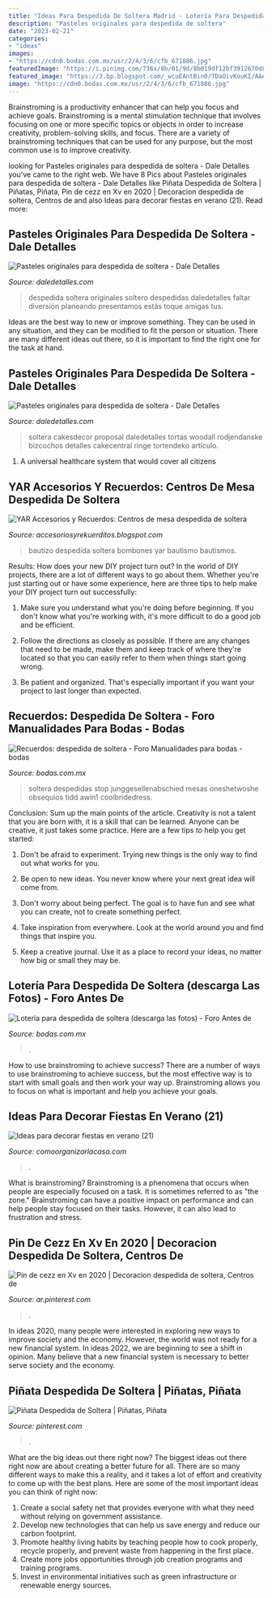 ```yaml
---
title: "Ideas Para Despedida De Soltera Madrid - Lotería Para Despedida De Soltera (descarga Las Fotos)"
description: "Pasteles originales para despedida de soltera"
date: "2023-02-21"
categories:
- "ideas"
images:
- "https://cdn0.bodas.com.mx/usr/2/4/3/6/cfb_671886.jpg"
featuredImage: "https://i.pinimg.com/736x/8b/01/9d/8b019df12bf3912670d8cfd765f4c113.jpg"
featured_image: "https://3.bp.blogspot.com/_wcuEAntBin0/TDaOivKouKI/AAAAAAAAADg/xik6Gz-asGk/s1600/DSC02406.JPG"
image: "https://cdn0.bodas.com.mx/usr/2/4/3/6/cfb_671886.jpg"
---
```



Brainstroming is a productivity enhancer that can help you focus and achieve goals. Brainstroming is a mental stimulation technique that involves focusing on one or more specific topics or objects in order to increase creativity, problem-solving skills, and focus. There are a variety of brainstroming techniques that can be used for any purpose, but the most common use is to improve creativity.

	

		
looking for Pasteles originales para despedida de soltera - Dale Detalles you've came to the right web. We have 8 Pics about Pasteles originales para despedida de soltera - Dale Detalles like Piñata Despedida de Soltera | Piñatas, Piñata, Pin de cezz en Xv en 2020 | Decoracion despedida de soltera, Centros de and also Ideas para decorar fiestas en verano (21). Read more:
		
    
## Pasteles Originales Para Despedida De Soltera - Dale Detalles

<img loading=lazy src="https://i0.wp.com/www.daledetalles.com/wp-content/uploads/2016/07/pastel-para-despedida-de-soltera4.jpg" onerror="this.onerror=null;this.src='https://tse2.mm.bing.net/th?id=OIP.12lEt95ACjKFtwlm5WNfYQHaLQ&amp;pid=15.1';" alt="Pasteles originales para despedida de soltera - Dale Detalles">

_Source: daledetalles.com_

>despedida soltera originales soltero despedidas daledetalles faltar diversión planeando presentamos estás toque amigas tus. 

	

Ideas are the best way to new or improve something. They can be used in any situation, and they can be modified to fit the person or situation. There are many different ideas out there, so it is important to find the right one for the task at hand.

    
## Pasteles Originales Para Despedida De Soltera - Dale Detalles

<img loading=lazy src="https://i0.wp.com/www.daledetalles.com/wp-content/uploads/2016/07/pastel-para-despedida-de-soltera15.jpg?resize=500%2C667" onerror="this.onerror=null;this.src='https://tse3.mm.bing.net/th?id=OIP.Rdjahc5edLeZswuxGtVJngHaJ4&amp;pid=15.1';" alt="Pasteles originales para despedida de soltera - Dale Detalles">

_Source: daledetalles.com_

>soltera cakesdecor proposal daledetalles tortas woodall rodjendanske bizcochos detalles cakecentral ringe tortendeko artículo. 

	

1. A universal healthcare system that would cover all citizens

    
## YAR Accesorios Y Recuerdos: Centros De Mesa Despedida De Soltera

<img loading=lazy src="https://3.bp.blogspot.com/_wcuEAntBin0/TDaOivKouKI/AAAAAAAAADg/xik6Gz-asGk/s1600/DSC02406.JPG" onerror="this.onerror=null;this.src='https://tse2.mm.bing.net/th?id=OIP.6Nd_n3EhQY5lsnq6qMzXIgHaFj&amp;pid=15.1';" alt="YAR Accesorios y Recuerdos: Centros de mesa despedida de soltera">

_Source: accesoriosyrekuerditos.blogspot.com_

>bautizo despedida soltera bombones yar bautismo bautismos. 

	

Results: How does your new DIY project turn out?
In the world of DIY projects, there are a lot of different ways to go about them. Whether you're just starting out or have some experience, here are three tips to help make your DIY project turn out successfully:
1. Make sure you understand what you're doing before beginning. If you don't know what you're working with, it's more difficult to do a good job and be efficient.

2. Follow the directions as closely as possible. If there are any changes that need to be made, make them and keep track of where they're located so that you can easily refer to them when things start going wrong.

3. Be patient and organized. That's especially important if you want your project to last longer than expected.

    
## Recuerdos: Despedida De Soltera - Foro Manualidades Para Bodas - Bodas

<img loading=lazy src="https://cdn0.bodas.com.mx/usr/2/4/3/6/cfb_671886.jpg" onerror="this.onerror=null;this.src='https://tse3.mm.bing.net/th?id=OIP.3qAGA5C9HFAwhn6AdV_nUgHaJ4&amp;pid=15.1';" alt="Recuerdos: despedida de soltera - Foro Manualidades para bodas - bodas">

_Source: bodas.com.mx_

>soltera despedidas stop junggesellenabschied mesas oneshetwoshe obsequios tidd awin1 coolbridedress. 

	

Conclusion: Sum up the main points of the article.
Creativity is not a talent that you are born with, it is a skill that can be learned. Anyone can be creative, it just takes some practice. Here are a few tips to help you get started:
1. Don't be afraid to experiment. Trying new things is the only way to find out what works for you.

2. Be open to new ideas. You never know where your next great idea will come from.

3. Don't worry about being perfect. The goal is to have fun and see what you can create, not to create something perfect.

4. Take inspiration from everywhere. Look at the world around you and find things that inspire you.

5. Keep a creative journal. Use it as a place to record your ideas, no matter how big or small they may be.

    
## Lotería Para Despedida De Soltera (descarga Las Fotos) - Foro Antes De

<img loading=lazy src="https://cdn0.bodas.com.mx/usr/5/1/1/3/cfb_1383813.jpg" onerror="this.onerror=null;this.src='https://tse2.mm.bing.net/th?id=OIP.HMo-vvRnLp5T9D6-sdcJrAAAAA&amp;pid=15.1';" alt="Lotería para despedida de soltera (descarga las fotos) - Foro Antes de">

_Source: bodas.com.mx_

>. 

	

How to use brainstroming to achieve success?
There are a number of ways to use brainstroming to achieve success, but the most effective way is to start with small goals and then work your way up. Brainstroming allows you to focus on what is important and help you achieve your goals.

    
## Ideas Para Decorar Fiestas En Verano (21)

<img loading=lazy src="https://comoorganizarlacasa.com/wp-content/uploads/2016/08/Ideas-para-decorar-fiestas-en-verano-21.jpg" onerror="this.onerror=null;this.src='https://tse3.mm.bing.net/th?id=OIP.rLt7KjYv63ZGR2vQE6EpFQHaKZ&amp;pid=15.1';" alt="Ideas para decorar fiestas en verano (21)">

_Source: comoorganizarlacasa.com_

>. 

	

What is brainstroming?
Brainstroming is a phenomena that occurs when people are especially focused on a task. It is sometimes referred to as "the zone." Brainstroming can have a positive impact on performance and can help people stay focused on their tasks. However, it can also lead to frustration and stress.

    
## Pin De Cezz En Xv En 2020 | Decoracion Despedida De Soltera, Centros De

<img loading=lazy src="https://i.pinimg.com/736x/8b/01/9d/8b019df12bf3912670d8cfd765f4c113.jpg" onerror="this.onerror=null;this.src='https://tse4.mm.bing.net/th?id=OIP.hoyvVuAMRqBXvbi7D1A-RQHaJ4&amp;pid=15.1';" alt="Pin de cezz en Xv en 2020 | Decoracion despedida de soltera, Centros de">

_Source: ar.pinterest.com_

>. 

	

In ideas 2020, many people were interested in exploring new ways to improve society and the economy. However, the world was not ready for a new financial system. In ideas 2022, we are beginning to see a shift in opinion. Many believe that a new financial system is necessary to better serve society and the economy.

    
## Piñata Despedida De Soltera | Piñatas, Piñata

<img loading=lazy src="https://i.pinimg.com/736x/5f/06/ac/5f06ac208907242f18cb8cd429017090.jpg" onerror="this.onerror=null;this.src='https://tse4.mm.bing.net/th?id=OIP.1exd80aGsjcbVrNPyqHSbQHaKk&amp;pid=15.1';" alt="Piñata Despedida de Soltera | Piñatas, Piñata">

_Source: pinterest.com_

>. 

	

What are the big ideas out there right now?
The biggest ideas out there right now are about creating a better future for all. There are so many different ways to make this a reality, and it takes a lot of effort and creativity to come up with the best plans. Here are some of the most important ideas you can think of right now:
1. Create a social safety net that provides everyone with what they need without relying on government assistance.
2. Develop new technologies that can help us save energy and reduce our carbon footprint. 
3. Promote healthy living habits by teaching people how to cook properly, recycle properly, and prevent waste from happening in the first place. 
4. Create more jobs opportunities through job creation programs and training programs. 
5. Invest in environmental initiatives such as green infrastructure or renewable energy sources.

